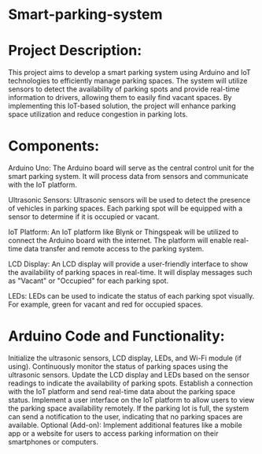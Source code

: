 # Smart-parking-system

# Project Description:
This project aims to develop a smart parking system using Arduino and IoT technologies to efficiently manage parking spaces. 
The system will utilize sensors to detect the availability of parking spots and provide real-time information to drivers, allowing them to easily find vacant spaces. 
By implementing this IoT-based solution, the project will enhance parking space utilization and reduce congestion in parking lots.

# Components:
Arduino Uno: The Arduino board will serve as the central control unit for the smart parking system. It will process data from sensors and communicate with the IoT platform.

Ultrasonic Sensors: Ultrasonic sensors will be used to detect the presence of vehicles in parking spaces. Each parking spot will be equipped with a sensor to determine if it is occupied or vacant.

IoT Platform: An IoT platform like Blynk or Thingspeak will be utilized to connect the Arduino board with the internet. The platform will enable real-time data transfer and remote access to the parking system.

LCD Display: An LCD display will provide a user-friendly interface to show the availability of parking spaces in real-time. It will display messages such as "Vacant" or "Occupied" for each parking spot.

LEDs: LEDs can be used to indicate the status of each parking spot visually. For example, green for vacant and red for occupied spaces.

# Arduino Code and Functionality:
Initialize the ultrasonic sensors, LCD display, LEDs, and Wi-Fi module (if using).
Continuously monitor the status of parking spaces using the ultrasonic sensors.
Update the LCD display and LEDs based on the sensor readings to indicate the availability of parking spots.
Establish a connection with the IoT platform and send real-time data about the parking space status.
Implement a user interface on the IoT platform to allow users to view the parking space availability remotely.
If the parking lot is full, the system can send a notification to the user, indicating that no parking spaces are available.
Optional (Add-on): Implement additional features like a mobile app or a website for users to access parking information on their smartphones or computers.
